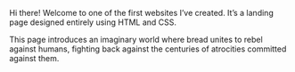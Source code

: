 Hi there!
Welcome to one of the first websites I’ve created. It’s a landing page designed entirely using HTML and CSS.

This page introduces an imaginary world where bread unites to rebel against humans, fighting back against the centuries of atrocities committed against them.